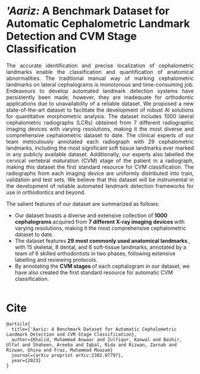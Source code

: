 # <i> 'Aariz: </i> A Benchmark Dataset for Automatic Cephalometric Landmark Detection and CVM Stage Classification
<p align="justify">
The accurate identification and precise localization of cephalometric landmarks enable the classification and quantification of anatomical abnormalities. The traditional manual way of marking cephalometric landmarks on lateral cephalograms is monotonous and time-consuming job. Endeavours to develop automated landmark detection systems have persistently been made, however, they are inadequate for orthodontic applications due to unavailability of a reliable dataset. We proposed a new state-of-the-art dataset to facilitate the development of robust AI solutions for quantitative morphometric analysis. The dataset includes 1000 lateral cephalometric radiographs (LCRs) obtained from 7 different radiographic imaging devices with varying resolutions, making it the most diverse and comprehensive cephalometric dataset to date. The clinical experts of our team meticulously annotated each radiograph with 29 cephalometric landmarks, including the most significant soft tissue landmarks ever marked in any publicly available dataset. Additionally, our experts also labelled the cervical vertebral maturation (CVM) stage of the patient in a radiograph, making this dataset the first standard resource for CVM classification. The radiographs from each imaging device are uniformly distributed into train, validation and test sets. We believe that this dataset will be instrumental in the development of reliable automated landmark detection frameworks for use in orthodontics and beyond.

The salient features of our dataset are summarized as follows:
  <ul>
    <li> Our dataset boasts a diverse and extensive collection of <strong> 1000 cephalograms </strong> acquired from <strong> 7 different X-ray imaging devices </strong> with varying resolutions, making it the most comprehensive cephalometric dataset to date. </li>
    <li> The dataset features <strong> 29 most commonly used anatomical landmarks </strong>, with 15 skeletal, 8 dental, and 6 soft-tissue landmarks, annotated by a team of 6 skilled orthodontists in two phases, following extensive labelling and reviewing protocols. </li>
    <li> By annotating the <strong> CVM stages </strong> of each cephalogram in our dataset, we have also created the first standard resource for automatic CVM classification. </li>
  </ul>
</p>

<img>

# Cite
```
@article{
  title={'Aariz: A Benchmark Dataset for Automatic Cephalometric Landmark Detection and CVM Stage Classification},
  author={Khalid, Muhammad Anwaar and Zulfiqar, Kanwal and Bashir, Ulfat and Shaheen, Areeba and Iqbal, Rida and Rizwan, Zarnab and Rizwan, Ghina and Fraz, Muhammad Moazam}
  journal={arXiv preprint arXiv:2302.07797},
  year={2023}
}
```
